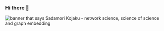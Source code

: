 ### Hi there 👋

<img src="https://github.com/skojaku/skojaku/blob/master/skojaku-welcome-top-mage.png?raw=true" alt="banner that says Sadamori Kojaku - network science, science of science and graph embedding">

<!--
**skojaku/skojaku** is a ✨ _special_ ✨ repository because its `README.md` (this file) appears on your GitHub profile.

Here are some ideas to get you started:

- 🔭 I’m currently working on ...
- 🌱 I’m currently learning ...
- 👯 I’m looking to collaborate on ...
- 🤔 I’m looking for help with ...
- 💬 Ask me about ...
- 📫 How to reach me: ...
- 😄 Pronouns: ...
- ⚡ Fun fact: ...
-->
